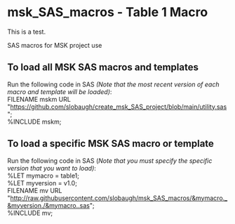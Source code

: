 # msk_SAS_macros - Table 1 Macro
This is a test. 

SAS macros for MSK project use

## To load all MSK SAS macros and templates  
Run the following code in SAS *(Note that the most recent version of each macro and template will be loaded)*:  
FILENAME mskm URL "https://github.com/slobaugh/create_msk_SAS_project/blob/main/utility.sas";  
%INCLUDE mskm;  

## To load a specific MSK SAS macro or template  
Run the following code in SAS (*Note that you must specify the specific version that you want to load)*:  
%LET mymacro = table1;  
%LET myversion = v1.0;  
FILENAME mv URL "http://raw.githubusercontent.com/slobaugh/msk_SAS_macros/&mymacro._&myversion./&mymacro..sas";  
%INCLUDE mv;  

